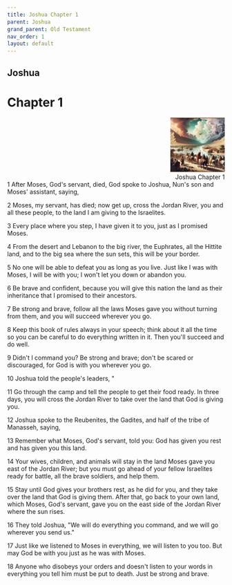 ```yaml
---
title: Joshua Chapter 1
parent: Joshua
grand_parent: Old Testament
nav_order: 1
layout: default
---
```


## Joshua

# Chapter 1

<div style="clear: both; text-align: right;">
    <img src="/assets/Image/Joshua/500/1.jpg" alt="Joshua Chapter 1" class="chapter-image" style="max-width: 25%; height: auto;"/>
    <figcaption style="font-size: 14px;">Joshua Chapter 1</figcaption>
</div>
1 After Moses, God's servant, died, God spoke to Joshua, Nun's son and Moses' assistant, saying,

2 Moses, my servant, has died; now get up, cross the Jordan River, you and all these people, to the land I am giving to the Israelites.

3 Every place where you step, I have given it to you, just as I promised Moses.

4 From the desert and Lebanon to the big river, the Euphrates, all the Hittite land, and to the big sea where the sun sets, this will be your border.

5 No one will be able to defeat you as long as you live. Just like I was with Moses, I will be with you; I won't let you down or abandon you.

6 Be brave and confident, because you will give this nation the land as their inheritance that I promised to their ancestors.

7 Be strong and brave, follow all the laws Moses gave you without turning from them, and you will succeed wherever you go.

8 Keep this book of rules always in your speech; think about it all the time so you can be careful to do everything written in it. Then you'll succeed and do well.

9 Didn't I command you? Be strong and brave; don't be scared or discouraged, for God is with you wherever you go.

10 Joshua told the people's leaders, "

11 Go through the camp and tell the people to get their food ready. In three days, you will cross the Jordan River to take over the land that God is giving you.

12 Joshua spoke to the Reubenites, the Gadites, and half of the tribe of Manasseh, saying,

13 Remember what Moses, God's servant, told you: God has given you rest and has given you this land.

14 Your wives, children, and animals will stay in the land Moses gave you east of the Jordan River; but you must go ahead of your fellow Israelites ready for battle, all the brave soldiers, and help them.

15 Stay until God gives your brothers rest, as he did for you, and they take over the land that God is giving them. After that, go back to your own land, which Moses, God's servant, gave you on the east side of the Jordan River where the sun rises.

16 They told Joshua, "We will do everything you command, and we will go wherever you send us."

17 Just like we listened to Moses in everything, we will listen to you too. But may God be with you just as he was with Moses.

18 Anyone who disobeys your orders and doesn't listen to your words in everything you tell him must be put to death. Just be strong and brave.


